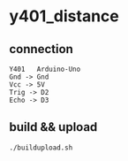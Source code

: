 # y401_distance

## connection

```
Y401   Arduino-Uno
Gnd -> Gnd
Vcc -> 5V
Trig -> D2
Echo -> D3
```

## build && upload

```bash
./buildupload.sh
```